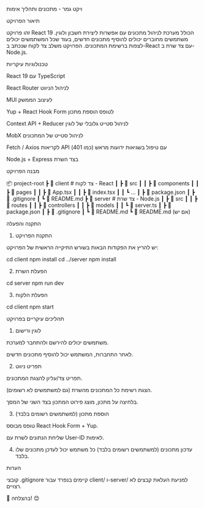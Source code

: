 ויקט גמר - מתכונים ותהליך אימות

תיאור הפרויקט

זהו פרויקט React 19 הכולל מערכת לניהול מתכונים עם אפשרות ליצירת חשבון ולוגין. משתמשים מחוברים יכולים להוסיף מתכונים חדשים, בעוד שכל המשתמשים יכולים לצפות ברשימת המתכונים. הפרויקט משלב צד לקוח שנכתב ב-React עם צד שרת ב-Node.js.

טכנולוגיות עיקריות

React 19 עם TypeScript

React Router לניהול הניווט

MUI לעיצוב הממשק

Yup + React Hook Form לטופס הוספת מתכון

Context API + Reducer לניהול סטייט גלובלי של לוגין

MobX  לניהול סטייט של המתכונים

Fetch / Axios לקריאות API עם טיפול בשגיאות ידועות מראש (כמו 401)

Node.js + Express בצד השרת



מבנה הפרויקט

📦 project-root
 ┣ 📂 client  # צד לקוח - React
 ┃ ┣ 📂 src
 ┃ ┃ ┣ 📂 components
 ┃ ┃ ┣ 📂 pages
 ┃ ┃ ┣ 📜 App.tsx
 ┃ ┃ ┣ 📜 index.tsx
 ┃ ┃ ┗ ...
 ┃ ┣ 📜 package.json
 ┃ ┣ 📜 .gitignore
 ┃ ┗ 📜 README.md
 ┣ 📂 server  # צד שרת - Node.js
 ┃ ┣ 📂 src
 ┃ ┃ ┣ 📂 routes
 ┃ ┃ ┣ 📂 controllers
 ┃ ┃ ┣ 📂 models
 ┃ ┃ ┗ 📜 server.ts
 ┃ ┣ 📜 package.json
 ┃ ┣ 📜 .gitignore
 ┃ ┗ 📜 README.md
 ┗ 📜 README.md (אם יש)

התקנה והפעלה

1. התקנת הפרויקט

יש להריץ את הפקודות הבאות בשורש התיקייה הראשית של הפרויקט:

cd client
npm install
cd ../server
npm install

2. הפעלת השרת

cd server
npm run dev

3. הפעלת הלקוח

cd client
npm start

תהליכים עיקריים בפרויקט

1. לוגין ורישום

משתמשים יכולים להירשם ולהתחבר למערכת.

לאחר התחברות, המשתמש יכול להוסיף מתכונים חדשים.

2. תפריט ניווט

תפריט צד/עליון להצגת המתכונים.

הצגת רשימת כל המתכונים מהשרת (גם למשתמשים לא רשומים).

בלחיצה על מתכון, מוצג פירוט המתכון בצד השני של המסך.

3. הוספת מתכון (למשתמשים רשומים בלבד)

טופס מבוסס React Hook Form + Yup.

שליחת הנתונים לשרת עם User-ID לאימות.

4. עדכון  מתכונים (למשתמשים רשומים בלבד)
כל משתמש יכול לעדכן מתכונים שלו בלבד.

הערות



קובצי .gitignore קיימים בנפרד עבור client/ ו-server/ למניעת העלאת קבצים לא רצויים.

🚀 בהצלחה! 😊
